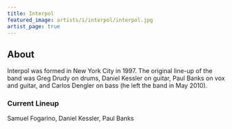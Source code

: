 ```yaml
---
title: Interpol
featured_image: artists/i/interpol/interpol.jpg
artist_page: true
---
```

## About

Interpol was formed in New York City in 1997. 
The original line-up of the band was Greg Drudy on drums, Daniel Kessler on guitar, Paul Banks on vox and guitar, and Carlos Dengler on bass (he left the band in May 2010). 



### Current Lineup

Samuel Fogarino, Daniel Kessler, Paul Banks

